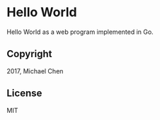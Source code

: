 # Hello World

Hello World as a web program implemented in Go.

## Copyright

2017, Michael Chen

## License

MIT